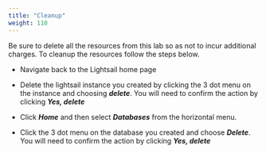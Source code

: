 ```yaml
---
title: "Cleanup"
weight: 110
---
```


Be sure to delete all the resources from this lab so as not to incur additional charges. To cleanup the resources follow the steps below. 

* Navigate back to the Lightsail home page

* Delete the lightsail instance you created by clicking the 3 dot menu on the instance and choosing ***delete***. You will need to confirm the action by clicking ***Yes, delete***

* Click ***Home*** and then select ***Databases*** from the horizontal menu. 

* Click the 3 dot menu on the database you created and choose ***Delete***. You will need to confirm the action by clicking ***Yes, delete***
